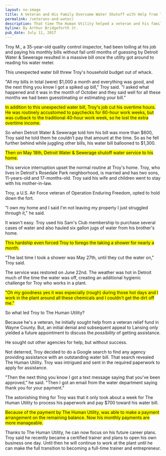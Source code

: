 ```yaml
---
layout: no-image
title: A Veteran and His Family Overcome Water Shutoff with Help from The Human Utility
permalink: /veterans-and-water/
description: That time The Human Utility helped a veteran and his family with their water bill.
byline: By Arthur Bridgeforth Jr.
pub_date: July 11, 2017
---
```


Troy M., a 35-year-old quality control inspector, had been toiling at his job and paying his monthly bills without fail until months of guessing by Detroit Water & Sewerage resulted in a massive bill once the utility got around to reading his water meter.

This unexpected water bill threw Troy's household budget out of whack.

"All my bills in total (were) $1,000 a month and everything was good, and the next thing you know I got a spiked up bill," Troy said. "I asked what happened and it was in the month of October and they said well for all these months we had been guesstimating or estimating your bill."

<span style="background-color: #ffff00;">In addition to this unexpected water bill, Troy's job cut his overtime hours. He was routinely accustomed to paychecks for 60-hour work weeks, but was cutback to the traditional 40-hour work week, so he lost the extra overtime income.</span>

So when Detroit Water & Sewerage told him his bill was more than $600, Troy said he told them he couldn’t pay that amount at the time. So as he fell further behind while juggling other bills, his water bill ballooned to $1,300.

<span style="background-color: #ffff00;">Then on May 18th, Detroit Water & Sewerage shutoff water service to his home.</span>

This service interruption upset the normal routine at Troy's home. Troy, who lives in Detroit's Rosedale Park neighborhood, is married and has two sons, 11-years-old and 17-months-old.  Troy said his wife and children went to stay with his mother-in-law.

Troy, a U.S. Air Force veteran of Operation Enduring Freedom, opted to hold down the fort.

"I own my home and I said I'm not leaving my property I just struggled through it," he said.

It wasn't easy. Troy used his Sam's Club membership to purchase several cases of water and also hauled six gallon jugs of water from his brother's home.

<span style="background-color: #ffff00;">This hardship even forced Troy to forego the taking a shower for nearly a month.</span>

"The last time I took a shower was May 27th, until they cut the water on," Troy said.

The service was restored on June 22nd. The weather was hot in Detroit much of the time the water was off, creating an additional hygienic challenge for Troy who works in a plant.

<span style="background-color: #ffff00;">"Oh my goodness yes it was especially (rough) during those hot days and I work in the plant around all these chemicals and I couldn't get the dirt off me."</span>

So what led Troy to The Human Utility?

Because he's a veteran, he initially sought help from a veteran relief fund in Wayne County. But, an initial denial and subsequent appeal to Lansing only yielded a future appointment to discuss the _possibility_ of getting assistance.

He sought out other agencies for help, but without success.

Not deterred, Troy decided to do a Google search to find any agency providing assistance with an outstanding water bill. That search revealed The Human Utility. Troy was intrigued and sent in the required paperwork to apply for assistance.

"Then the next thing you know I got a text message saying that you've been approved," he said. "Then I got an email from the water department saying thank you for your payment."

The astonishing thing for Troy was that it only took about a week for The Human Utility to process his paperwork and pay $700 toward his water bill.

<span style="background-color: #ffff00;">Because of the payment by The Human Utility, was able to make a payment arrangement on the remaining balance. Now his monthly payments are more manageable.</span>

Thanks to The Human Utility, he can now focus on his future career plans. Troy said he recently became a certified trainer and plans to open his own business one day. Until then he will continue to work at the plant until he can make the full transition to becoming a full-time trainer and entrepreneur.
